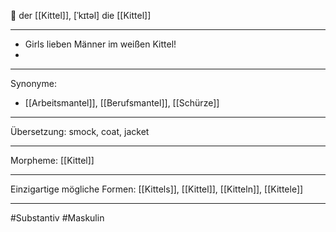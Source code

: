 🔵 der [[Kittel]], [ˈkɪtəl]
die [[Kittel]]


---
- Girls lieben Männer im weißen Kittel! 
-

---
Synonyme:
- [[Arbeitsmantel]], [[Berufsmantel]], [[Schürze]]

---
Übersetzung: smock, coat, jacket

---
Morpheme:
[[Kittel]]

---
Einzigartige mögliche Formen: [[Kittels]], [[Kittel]], [[Kitteln]], [[Kittele]]

---
#Substantiv #Maskulin
